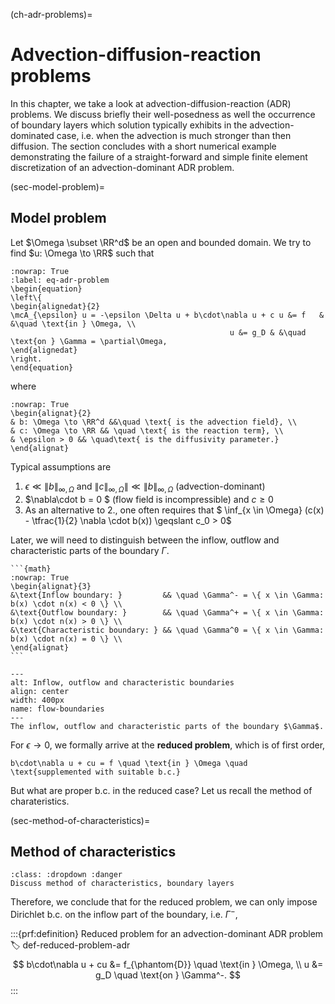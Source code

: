 (ch-adr-problems)=
# Advection-diffusion-reaction problems

In this chapter, we take a look at advection-diffusion-reaction (ADR) problems. We 
discuss briefly their well-posedness as  well the occurrence of
boundary layers which solution typically exhibits in the 
advection-dominated case, i.e. when the advection is much 
stronger than then diffusion. The section concludes 
with a short numerical example demonstrating the failure of
a straight-forward and simple finite element discretization
of an advection-dominant ADR problem. 

(sec-model-problem)=
## Model problem
Let $\Omega \subset \RR^d$ be an open and bounded domain. We try to find $u: \Omega \to \RR$ such that
```{math}
:nowrap: True
:label: eq-adr-problem
\begin{equation}
\left\{
\begin{alignedat}{2}
\mcA_{\epsilon} u = -\epsilon \Delta u + b\cdot\nabla u + c u &= f   & &\quad \text{in } \Omega, \\
                                                 u &= g_D & &\quad \text{on } \Gamma = \partial\Omega,
\end{alignedat}
\right.
\end{equation}
```
where
```{math}
:nowrap: True
\begin{alignat}{2}
& b: \Omega \to \RR^d &&\quad \text{ is the advection field}, \\
& c: \Omega \to \RR && \quad \text{ is the reaction term}, \\
& \epsilon > 0 && \quad\text{ is the diffusivity parameter.}
\end{alignat}
```

Typical assumptions are
1. $\epsilon \ll \|b\|_{\infty, \Omega}$ and $\|c\|_{\infty, \Omega}\| \ll \|b\|_{\infty, \Omega}$ (advection-dominant)
2. $\nabla\cdot b = 0 $ (flow field is incompressible) and $c \geqslant 0$
3. As an alternative to 2., one often requires that 
   $ \inf_{x \in \Omega} (c(x) - \tfrac{1}{2} \nabla \cdot b(x)) \geqslant c_0 > 0$


Later, we will need to distinguish between the inflow, outflow and characteristic parts of the boundary $\Gamma$.

````{prf:definition} Flow boundaries
```{math}
:nowrap: True 
\begin{alignat}{3}
&\text{Inflow boundary: }         && \quad \Gamma^- = \{ x \in \Gamma: b(x) \cdot n(x) < 0 \} \\
&\text{Outflow boundary: }        && \quad \Gamma^+ = \{ x \in \Gamma: b(x) \cdot n(x) > 0 \} \\
&\text{Characteristic boundary: } && \quad \Gamma^0 = \{ x \in \Gamma: b(x) \cdot n(x) = 0 \} \\
\end{alignat}
```
````

```{figure} ./relevant-flow-boundaries.jpeg
---
alt: Inflow, outflow and characteristic boundaries
align: center
width: 400px
name: flow-boundaries
---
The inflow, outflow and characteristic parts of the boundary $\Gamma$.
```

For $\epsilon \to 0$, we formally arrive at the **reduced problem**, which is of 
first order,
```{math}
b\cdot\nabla u + cu = f \quad \text{in } \Omega \quad \text{supplemented with suitable b.c.}
```
But what are proper b.c. in the reduced case? Let us recall the method of charateristics.

(sec-method-of-characteristics)=
## Method of characteristics

```{admonition} TODO
:class: :dropdown :danger
Discuss method of characteristics, boundary layers
```

Therefore, we conclude that for the reduced problem, we can only impose
Dirichlet b.c. on the inflow part of the boundary, i.e. $\Gamma^-$,

:::{prf:definition} Reduced problem for an advection-dominant ADR problem
:label: def-reduced-problem-adr
$$
b\cdot\nabla u + cu &= f_{\phantom{D}} \quad \text{in } \Omega,
\\
u &= g_D \quad \text{on } \Gamma^-.
$$
:::